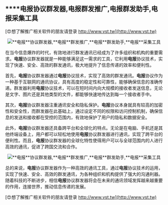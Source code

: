 ## ****电报**协议群发器,**电报**群发推广,**电报**群发助手,**电报**采集工具**

[😍想了解推广相关软件的朋友请登录 http://www.vst.tw](http://www.vst.tw)

 <center><img src="https://vst.tw/MP4/tuiguang/png/3.png" alt="**电报**协议群发器,**电报**群发推广,**电报**群发助手,**电报**采集工具"></center>

在当今信息爆炸的时代，有效地进行群发通讯已经成为了许多组织和机构的重要需求。**电报**协议群发器就是一种能够满足这一需求的工具，它利用**电报**协议技术，实现了快速、安全、高效的群发通讯，极大地提升了信息传递的效率和便利性。

首先，**电报**协议群发器通过**电报**协议技术，实现了高效的群发通讯。**电报**协议作为一种基于互联网的通讯协议，具有高度的稳定性和可靠性，能够确保信息的准确传递。群发器利用**电报**协议技术，可以在短时间内向大规模的接收者发送信息，无论是文字、图片还是其他类型的文件，都能够快速地传达到每一个接收者手中。

其次，**电报**协议群发器注重通讯安全和隐私保护。**电报**协议本身就具有较高的加密性和安全性，而群发器在此基础上，通过设定不同的权限和访问控制机制，确保信息的发送和接收都在受控的范围内，有效地保护了用户的隐私和数据安全。

此外，**电报**协议群发器还具备跨平台和全球化的特点。无论是在电脑、手机还是其他终端设备上，用户都可以轻松地使用**电报**协议群发器进行通讯，实现了跨平台的便利性。而且，**电报**协议群发器的全球化特性使得用户可以与全球范围内的人进行高效的通讯，促进了跨国交流和合作。

 <center><img src="https://vst.tw/MP4/tuiguang/png/1.png" alt="**电报**协议群发器,**电报**群发推广,**电报**群发助手,**电报**采集工具"></center>

总的来说，**电报**协议群发器作为一种高效的通讯工具，通过**电报**协议技术的运用，实现了快速、安全、高效的群发通讯，为各种组织和机构提供了强大的沟通利器。随着科技的不断进步，相信**电报**协议群发器将会在未来的通讯领域发挥越来越重要的作用，连接世界，推动信息传递的发展。

[😍想了解推广相关软件的朋友请登录 http://www.vst.tw](http://www.vst.tw)



